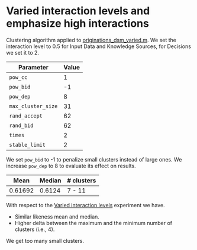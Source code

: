 # Varied interaction levels and emphasize high interactions

Clustering algorithm applied to [originations_dsm_varied.m](/dsm/originations_dsm_varied.m). We set the interaction level to 0.5 for Input Data and Knowledge Sources, for Decisions we set it to 2.

| **Parameter**          | **Value** |
| --- | --- |
| `pow_cc`           |     1 |
| `pow_bid`          |    -1 |
| `pow_dep`          |     8 |
| `max_cluster_size` |    31 |
| `rand_accept`      |    62 |
| `rand_bid`         |    62 |
| `times`            |     2 |
| `stable_limit`     |     2 |

We set `pow_bid` to -1 to penalize small clusters instead of large ones. We increase `pow_dep` to 8 to evaluate its effect on results.

| **Mean** | **Median** | **# clusters** |
| --- | --- | --- |
| 0.61692 | 0.6124 | 7 - 11 |

With respect to the [Varied interaction levels](/results/7-varied-interaction-levels) experiment we have.

- Similar likeness mean and median.
- Higher delta between the maximum and the minimum number of clusters (i.e., 4).

We get too many small clusters.